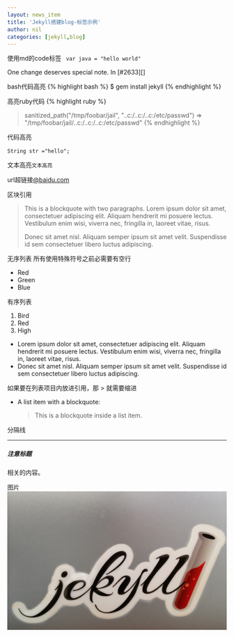 ```yaml
---
layout: news_item
title: 'Jekyll搭建blog-标签示例'
author: nil
categories: [jekyll,blog]
---
```


使用md的code标签
<code>
  var java = "hello world"
</code>



[history]: /docs/history/#v1-0-0
[Upgrading]: /docs/upgrading/
One change deserves special note. In [#2633][]


bash代码高亮
{% highlight bash %}
$ gem install jekyll 
{% endhighlight %}



高亮ruby代码
{% highlight ruby %}
> sanitized_path("/tmp/foobar/jail", "..c:/..c:/..c:/etc/passwd")
=> "/tmp/foobar/jail/..c:/..c:/..c:/etc/passwd"
{% endhighlight %}

代码高亮

```
String str ="hello";
```

文本高亮`文本高亮`


url超链接[@baidu.com](http://www.baidu.com)



区块引用

> This is a blockquote with two paragraphs. Lorem ipsum dolor sit amet,
> consectetuer adipiscing elit. Aliquam hendrerit mi posuere lectus.
> Vestibulum enim wisi, viverra nec, fringilla in, laoreet vitae, risus.
> 
> Donec sit amet nisl. Aliquam semper ipsum sit amet velit. Suspendisse
> id sem consectetuer libero luctus adipiscing.
>

无序列表 所有使用特殊符号之前必需要有空行

*   Red
*   Green
*   Blue

有序列表

1. Bird
2. Red
3. High


*   Lorem ipsum dolor sit amet, consectetuer adipiscing elit.
Aliquam hendrerit mi posuere lectus. Vestibulum enim wisi,
viverra nec, fringilla in, laoreet vitae, risus.
*   Donec sit amet nisl. Aliquam semper ipsum sit amet velit.
Suspendisse id sem consectetuer libero luctus adipiscing.


如果要在列表项目内放进引用，那 > 就需要缩进

*	A list item with a blockquote:

	> This is a blockquote
	> inside a list item.


分隔线

---

<div class="note unreleased">
  <h5>注意标题</h5>
  <p>
    相关的内容。
  </p>
</div>

图片
![Jekyll Sticker](/img/jekyll-sticker.jpg)